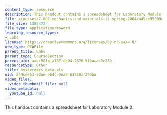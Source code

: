 ```yaml
---
content_type: resource
description: This handout contains a spreadsheet for Laboratory Module 2.
file: /courses/2-002-mechanics-and-materials-ii-spring-2004/a49ce95399aee64c9ea063818af29dba_hysteresis_data.xls
file_size: 1385472
file_type: application/msword
learning_resource_types:
- Labs
license: https://creativecommons.org/licenses/by-nc-sa/4.0/
ocw_type: OCWFile
parent_title: Labs
parent_type: CourseSection
parent_uid: aacc981b-a167-de94-2676-9f9acac3c353
resourcetype: Other
title: hysteresis_data.xls
uid: a49ce953-99ae-e64c-9ea0-63818af29dba
video_files:
  video_thumbnail_file: null
video_metadata:
  youtube_id: null
---
```

This handout contains a spreadsheet for Laboratory Module 2.